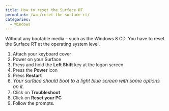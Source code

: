 ```yaml
---
title: How to reset the Surface RT
permalink: /win/reset-the-surface-rt/
categories:
  - Windows
---
```

Without any bootable media &#8211; such as the Windows 8 CD. You have to reset the Surface RT at the operating system level.

  1. Attach your keyboard cover
  2. Power on your Surface
  3. <span style="color: #333333">Press and hold the </span><b style="color: #333333">Left Shift</b><span style="color: #333333"> key at the logon screen</span>
  4. <span style="color: #333333">Press the </span><b style="color: #333333">Power </b><span style="color: #333333">icon</span>
  5. <span style="color: #333333">Press </span><b style="color: #333333">Restart</b>
  6. <em style="font-family: sans-serif;font-size: medium"><span style="color: #333333">Your surface should boot to a light blue screen with some options on it.</span></em>
  7. <span style="color: #333333">Click on </span><b style="color: #333333">Troubleshoot</b>
  8. <span style="color: #333333">Click on </span><b style="color: #333333">Reset your PC</b>
  9. Follow the prompts.
